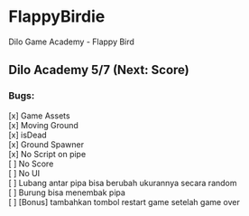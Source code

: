 # FlappyBirdie
Dilo Game Academy - Flappy Bird

## Dilo Academy 5/7 (Next: Score) 

### Bugs: ###
[x] Game Assets  
[x] Moving Ground  
[x] isDead  
[x] Ground Spawner  
[x] No Script on pipe  
[ ] No Score  
[ ] No UI  
[ ] Lubang antar pipa bisa berubah ukurannya secara random  
[ ] Burung bisa menembak pipa  
[ ] [Bonus] tambahkan tombol restart game setelah game over  